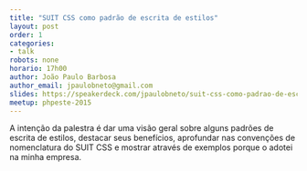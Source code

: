 ```yaml
---
title: "SUIT CSS como padrão de escrita de estilos"
layout: post
order: 1
categories:
- talk
robots: none
horario: 17h00
author: João Paulo Barbosa
author_email: jpaulobneto@gmail.com
slides: https://speakerdeck.com/jpaulobneto/suit-css-como-padrao-de-escrita-de-estilos
meetup: phpeste-2015
---
```


A intenção da palestra é dar uma visão geral sobre alguns padrões de escrita de estilos, destacar seus benefícios, aprofundar nas convenções de nomenclatura do SUIT CSS e mostrar através de exemplos porque o adotei na minha empresa.

